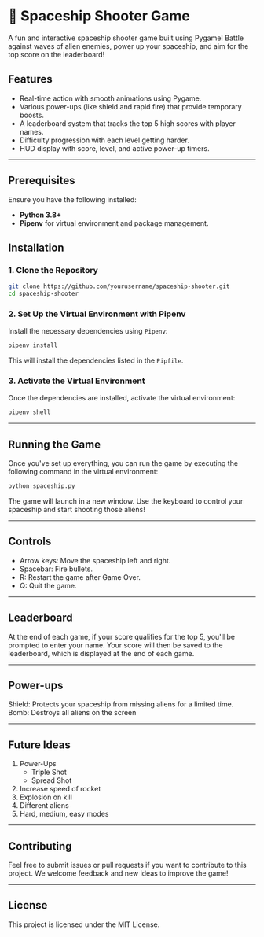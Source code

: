 # 🚀 Spaceship Shooter Game

A fun and interactive spaceship shooter game built using Pygame! Battle against waves of alien enemies, power up your spaceship, and aim for the top score on the leaderboard!

## Features
- Real-time action with smooth animations using Pygame.
- Various power-ups (like shield and rapid fire) that provide temporary boosts.
- A leaderboard system that tracks the top 5 high scores with player names.
- Difficulty progression with each level getting harder.
- HUD display with score, level, and active power-up timers.

---

## Prerequisites

Ensure you have the following installed:
- **Python 3.8+**
- **Pipenv** for virtual environment and package management.

## Installation

### 1. Clone the Repository
```bash
git clone https://github.com/yourusername/spaceship-shooter.git
cd spaceship-shooter
```

### 2. Set Up the Virtual Environment with Pipenv
Install the necessary dependencies using `Pipenv`:
```bash
pipenv install
```
This will install the dependencies listed in the `Pipfile`.

### 3. Activate the Virtual Environment
Once the dependencies are installed, activate the virtual environment:
```bash
pipenv shell
```

---

## Running the Game
Once you've set up everything, you can run the game by executing the following command in the virtual environment:
```bash
python spaceship.py
```
The game will launch in a new window. Use the keyboard to control your spaceship and start shooting those aliens!

---

## Controls
- Arrow keys: Move the spaceship left and right.
- Spacebar: Fire bullets.
- R: Restart the game after Game Over.
- Q: Quit the game.

---

## Leaderboard
At the end of each game, if your score qualifies for the top 5, you'll be prompted to enter your name. Your score will then be saved to the leaderboard, which is displayed at the end of each game.

---

## Power-ups
Shield: Protects your spaceship from missing aliens for a limited time.
Bomb: Destroys all aliens on the screen

---

## Future Ideas

1. Power-Ups
	- Triple Shot
	- Spread Shot
2. Increase speed of rocket
3. Explosion on kill
4. Different aliens
5. Hard, medium, easy modes

---

## Contributing
Feel free to submit issues or pull requests if you want to contribute to this project. We welcome feedback and new ideas to improve the game!

---

## License
This project is licensed under the MIT License.
